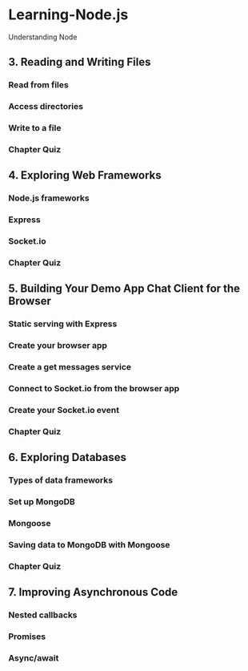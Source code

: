 # Learning-Node.js
Understanding Node

## 3. Reading and Writing Files
### Read from files
### Access directories
### Write to a file
### Chapter Quiz

## 4. Exploring Web Frameworks
### Node.js frameworks
### Express
### Socket.io
### Chapter Quiz

## 5. Building Your Demo App Chat Client for the Browser
### Static serving with Express
### Create your browser app
### Create a get messages service
### Connect to Socket.io from the browser app
### Create your Socket.io event
### Chapter Quiz

## 6. Exploring Databases
### Types of data frameworks
### Set up MongoDB
### Mongoose
### Saving data to MongoDB with Mongoose
### Chapter Quiz

## 7. Improving Asynchronous Code
### Nested callbacks
### Promises
### Async/await

